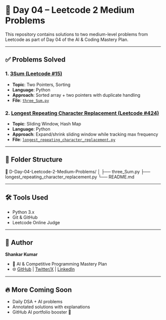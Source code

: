 # 🚀 Day 04 – Leetcode 2 Medium Problems

This repository contains solutions to two medium-level problems from Leetcode as part of Day 04 of the AI & Coding Mastery Plan.

---

## ✅ Problems Solved

### 1. [3Sum (Leetcode #15)](https://leetcode.com/problems/3sum/)
- **Topic**: Two Pointers, Sorting
- **Language**: Python
- **Approach**: Sorted array + two pointers with duplicate handling
- **File**: [`three_Sum.py`](three_Sum.py)

### 2. [Longest Repeating Character Replacement (Leetcode #424)](https://leetcode.com/problems/longest-repeating-character-replacement/)
- **Topic**: Sliding Window, Hash Map
- **Language**: Python
- **Approach**: Expand/shrink sliding window while tracking max frequency
- **File**: [`longest_repeating_character_replacement.py`](longest_repeating_character_replacement.py)

---

## 🧠 Folder Structure

📁 D-Day-04-Leetcode-2-Medium-Problems/
│
├── three_Sum.py
├── longest_repeating_character_replacement.py
└── README.md


---

## 🛠️ Tools Used

- Python 3.x
- Git & GitHub
- Leetcode Online Judge

---

## 🌟 Author

**Shankar Kumar**  
- 🧠 AI & Competitive Programming Mastery Plan  
- 🌐 [GitHub](https://github.com/Shank312) | [Twitter/X](https://twitter.com/Shank312) | [LinkedIn](https://linkedin.com/in/shank312)

---

## 🔥 More Coming Soon

- Daily DSA + AI problems
- Annotated solutions with explanations
- GitHub AI portfolio booster 🚀


